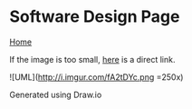 # Software Design Page

[Home](README.md)

If the image is too small, [here](http://i.imgur.com/fA2tDYc.png) is a direct link.   

![UML](http://i.imgur.com/fA2tDYc.png =250x)

Generated using Draw.io

